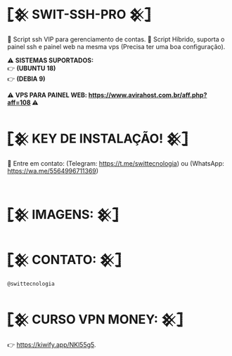 #  𓊈𒆜 SWIT-SSH-PRO 𒆜𓊉
👑 Script ssh VIP para gerenciamento de contas.
📶 Script Híbrido, suporta o painel ssh e painel web na mesma vps (Precisa ter uma boa configuração).

⚠ <b>SISTEMAS SUPORTADOS:</b></br>
👉 <b>(UBUNTU 18)</b></br>
👉 <b>(DEBIA 9)</b></br>

⚠ <b>VPS PARA PAINEL WEB: https://www.avirahost.com.br/aff.php?aff=108 ⚠</b></br>

# 𓊈𒆜 KEY DE INSTALAÇÃO! 𒆜𓊉
🔑 Entre em contato: (Telegram: https://t.me/swittecnologia) ou (WhatsApp: https://wa.me/5564996711369)
</br></br>

# 𓊈𒆜 IMAGENS: 𒆜𓊉


# 𓊈𒆜 CONTATO: 𒆜𓊉
```
@swittecnologia
```

# 𓊈𒆜 CURSO VPN MONEY: 𒆜𓊉
👉 https://kiwify.app/NKl55g5.
